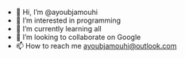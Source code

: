 - 👋 Hi, I’m @ayoubjamouhi
- 👀 I’m interested in programming
- 🌱 I’m currently learning all
- 💞️ I’m looking to collaborate on Google
- 📫 How to reach me ayoubjamouhi@outlook.com

<!---
ayoubjamouhi/ayoubjamouhi is a ✨ special ✨ repository because its `README.md` (this file) appears on your GitHub profile.
You can click the Preview link to take a look at your changes.
--->
